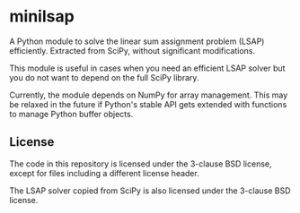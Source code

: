 minilsap
========

A Python module to solve the linear sum assignment problem (LSAP) efficiently.
Extracted from SciPy, without significant modifications.

This module is useful in cases when you need an efficient LSAP solver but you
do not want to depend on the full SciPy library.

Currently, the module depends on NumPy for array management. This may be
relaxed in the future if Python's stable API gets extended with functions to
manage Python buffer objects.

License
-------

The code in this repository is licensed under the 3-clause BSD license, except
for files including a different license header.

The LSAP solver copied from SciPy is also licensed under the 3-clause BSD
license.
